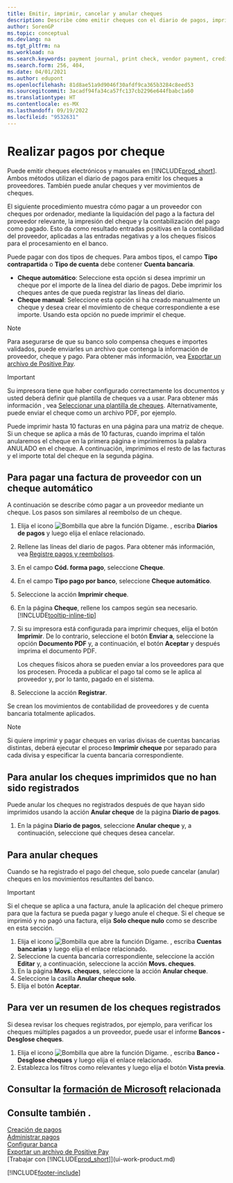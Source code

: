```yaml
---
title: Emitir, imprimir, cancelar y anular cheques
description: Describe cómo emitir cheques con el diario de pagos, imprimir cheques y anular o ver movimientos de cheques en Business Central.
author: SorenGP
ms.topic: conceptual
ms.devlang: na
ms.tgt_pltfrm: na
ms.workload: na
ms.search.keywords: payment journal, print check, vendor payment, creditor, debt, balance due, AP
ms.search.form: 256, 404,
ms.date: 04/01/2021
ms.author: edupont
ms.openlocfilehash: 81d8ae51a9d9046f30afdf9ca365b3284c8eed53
ms.sourcegitcommit: 3acadf94fa34ca57fc137cb2296e644fbabc1a60
ms.translationtype: HT
ms.contentlocale: es-MX
ms.lasthandoff: 09/19/2022
ms.locfileid: "9532631"
---
```

# <a name="make-check-payments" /><a name="make-check-payments"></a>Realizar pagos por cheque

Puede emitir cheques electrónicos y manuales en [!INCLUDE[prod_short](includes/prod_short.md)]. Ambos métodos utilizan el diario de pagos para emitir los cheques a proveedores. También puede anular cheques y ver movimientos de cheques.

El siguiente procedimiento muestra cómo pagar a un proveedor con cheques por ordenador, mediante la liquidación del pago a la factura del proveedor relevante, la impresión del cheque y la contabilización del pago como pagado. Esto da como resultado entradas positivas en la contabilidad del proveedor, aplicadas a las entradas negativas y a los cheques físicos para el procesamiento en el banco.

Puede pagar con dos tipos de cheques. Para ambos tipos, el campo **Tipo contrapartida** o **Tipo de cuenta** debe contener **Cuenta bancaria**.

- **Cheque automático**: Seleccione esta opción si desea imprimir un cheque por el importe de la línea del diario de pagos. Debe imprimir los cheques antes de que pueda registrar las líneas del diario.
- **Cheque manual**: Seleccione esta opción si ha creado manualmente un cheque y desea crear el movimiento de cheque correspondiente a ese importe. Usando esta opción no puede imprimir el cheque.

> [!NOTE]  
> Para asegurarse de que su banco solo compensa cheques e importes validados, puede enviarles un archivo que contenga la información de proveedor, cheque y pago. Para obtener más información, vea [Exportar un archivo de Positive Pay](finance-how-positive-pay.md).

> [!IMPORTANT]
> Su impresora tiene que haber configurado correctamente los documentos y usted deberá definir qué plantilla de cheques va a usar. Para obtener más información , vea [Seleccionar una plantilla de cheques](finance-how-define-check-layouts.md). Alternativamente, puede enviar el cheque como un archivo PDF, por ejemplo.  

Puede imprimir hasta 10 facturas en una página para una matriz de cheque. Si un cheque se aplica a más de 10 facturas, cuando imprima el talón anularemos el cheque en la primera página e imprimiremos la palabra ANULADO en el cheque. A continuación, imprimimos el resto de las facturas y el importe total del cheque en la segunda página.

## <a name="to-pay-a-vendor-invoice-with-a-computer-check" /><a name="to-pay-a-vendor-invoice-with-a-computer-check"></a>Para pagar una factura de proveedor con un cheque automático

A continuación se describe cómo pagar a un proveedor mediante un cheque. Los pasos son similares al reembolso de un cheque.

1. Elija el icono ![Bombilla que abre la función Dígame.](media/ui-search/search_small.png "Dígame qué desea hacer") , escriba **Diarios de pagos** y luego elija el enlace relacionado.
2. Rellene las líneas del diario de pagos. Para obtener más información, vea [Registre pagos y reembolsos](payables-how-post-payments-refunds.md).
3. En el campo **Cód. forma pago**, seleccione **Cheque**.
4. En el campo **Tipo pago por banco**, seleccione **Cheque automático**.
5. Seleccione la acción **Imprimir cheque**.
6. En la página **Cheque**, rellene los campos según sea necesario. [!INCLUDE[tooltip-inline-tip](includes/tooltip-inline-tip_md.md)]
7. Si su impresora está configurada para imprimir cheques, elija el botón **Imprimir**. De lo contrario, seleccione el botón **Enviar a**, seleccione la opción **Documento PDF** y, a continuación, el botón **Aceptar** y después imprima el documento PDF.

    Los cheques físicos ahora se pueden enviar a los proveedores para que los procesen. Proceda a publicar el pago tal como se le aplica al proveedor y, por lo tanto, pagado en el sistema.
8. Seleccione la acción **Registrar**.

Se crean los movimientos de contabilidad de proveedores y de cuenta bancaria totalmente aplicados.

> [!NOTE]  
> Si quiere imprimir y pagar cheques en varias divisas de cuentas bancarias distintas, deberá ejecutar el proceso **Imprimir cheque** por separado para cada divisa y especificar la cuenta bancaria correspondiente.

## <a name="to-cancel-printed-checks-that-are-not-posted" /><a name="to-cancel-printed-checks-that-are-not-posted"></a>Para anular los cheques imprimidos que no han sido registrados

Puede anular los cheques no registrados después de que hayan sido imprimidos usando la acción **Anular cheque** de la página **Diario de pagos**.

1. En la página **Diario de pagos**, seleccione **Anular cheque** y, a continuación, seleccione qué cheques desea cancelar.

## <a name="to-void-checks" /><a name="to-void-checks"></a>Para anular cheques

Cuando se ha registrado el pago del cheque, solo puede cancelar (anular) cheques en los movimientos resultantes del banco.

> [!IMPORTANT]
> Si el cheque se aplica a una factura, anule la aplicación del cheque primero para que la factura se pueda pagar y luego anule el cheque. Si el cheque se imprimió y no pagó una factura, elija **Solo cheque nulo** como se describe en esta sección.

1. Elija el icono ![Bombilla que abre la función Dígame.](media/ui-search/search_small.png "Dígame qué desea hacer") , escriba **Cuentas bancarias** y luego elija el enlace relacionado.
2. Seleccione la cuenta bancaria correspondiente, seleccione la acción **Editar** y, a continuación, seleccione la acción **Movs. cheques**.
3. En la página **Movs. cheques**, seleccione la acción **Anular cheque**.
4. Seleccione la casilla **Anular cheque solo**.
5. Elija el botón **Aceptar**.

## <a name="to-view-a-summary-of-posted-checks" /><a name="to-view-a-summary-of-posted-checks"></a>Para ver un resumen de los cheques registrados

Si desea revisar los cheques registrados, por ejemplo, para verificar los cheques múltiples pagados a un proveedor, puede usar el informe **Bancos - Desglose cheques**.
1. Elija el icono ![Bombilla que abre la función Dígame.](media/ui-search/search_small.png "Dígame qué desea hacer") , escriba **Banco - Desglose cheques** y luego elija el enlace relacionado.
2. Establezca los filtros como relevantes y luego elija el botón **Vista previa**.

## <a name="see-related-microsoft-training" /><a name="see-related-microsoft-training"></a>Consultar la [formación de Microsoft](/training/modules/use-checks-dynamics-365-business-central/) relacionada

## <a name="see-also" /><a name="see-also"></a>Consulte también .

[Creación de pagos](payables-make-payments.md)  
[Administrar pagos](payables-manage-payables.md)  
[Configurar banca](bank-setup-banking.md)  
[Exportar un archivo de Positive Pay](finance-how-positive-pay.md)  
[Trabajar con [!INCLUDE[prod_short](includes/prod_short.md)]](ui-work-product.md)  


[!INCLUDE[footer-include](includes/footer-banner.md)]
